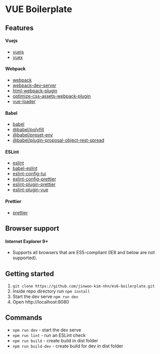 # VUE Boilerplate

## Features
#### Vuejs
* [vuejs](https://vuejs.org/)
* [vuex](https://github.com/vuejs/vuex)

#### Webpack
* [webpack](https://webpack.js.org/)
* [webpack-dev-server](https://github.com/webpack/webpack-dev-server)
* [html-webpack-plugin](https://github.com/jantimon/html-webpack-plugin)
* [optimize-css-assets-webpack-plugin](https://www.npmjs.com/package/optimize-css-assets-webpack-plugin)
* [vue-loader](https://github.com/vuejs/vue-loader)

#### Babel
* [babel](https://babeljs.io/)
* [@babel/polyfill](https://babeljs.io/docs/en/babel-polyfill)
* [@babel/preset-env](https://github.com/babel/babel/tree/master/packages/babel-preset-env)
* [@babel/plugin-proposal-object-rest-spread](https://github.com/babel/babel/tree/master/packages/babel-plugin-proposal-object-rest-spread)

#### ESLint
* [eslint](https://eslint.org/)
* [babel-eslint](https://github.com/babel/babel-eslint)
* [eslint-config-tui](https://github.com/nhnent/tui.eslint.config)
* [eslint-config-prettier](https://github.com/prettier/eslint-config-prettier)
* [eslint-plugin-prettier](https://github.com/prettier/eslint-plugin-prettier)
* [eslint-plugin-vue](https://github.com/vuejs/eslint-plugin-vue)

#### Prettier
* [prettier](https://prettier.io/)

## Browser support

#### Internet Explorer 9+

- Supports all browsers that are ES5-compliant (IE8 and below are not supported).

## Getting started

1. `git clone https://github.com/jinwoo-kim-nhn/es6-boilerplate.git`
2. Inside repo directory run `npm install`
3. Start the dev serve `npm run dev`
4. Open http://localhost:8080

## Commands
* `npm run dev` - start the dev serve
* `npm run lint` - run an ESLint check
* `npm run build` - create build in dist folder
* `npm run build-dev` - create build for dev in dist folder
